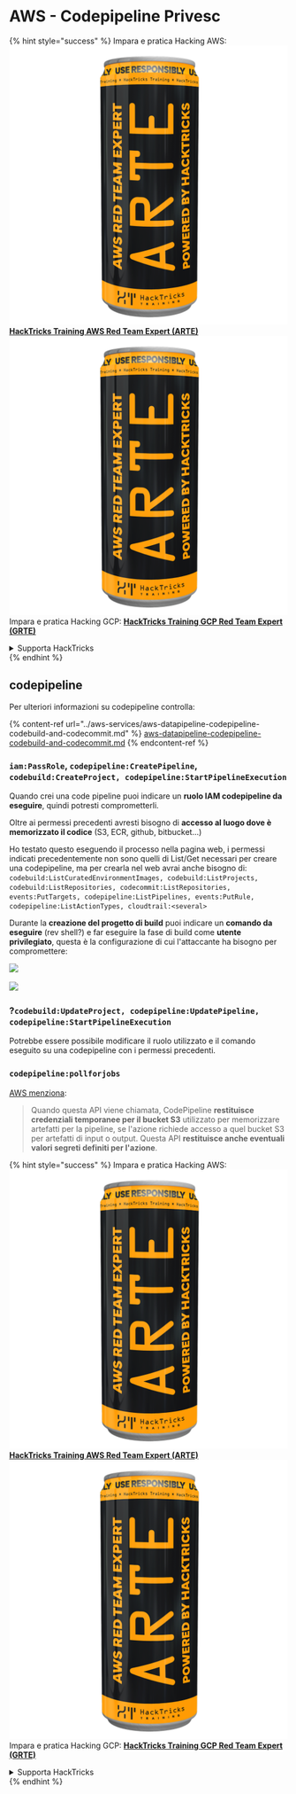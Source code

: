 # AWS - Codepipeline Privesc

{% hint style="success" %}
Impara e pratica Hacking AWS:<img src="../../../.gitbook/assets/image (1) (1) (1).png" alt="" data-size="line">[**HackTricks Training AWS Red Team Expert (ARTE)**](https://training.hacktricks.xyz/courses/arte)<img src="../../../.gitbook/assets/image (1) (1) (1).png" alt="" data-size="line">\
Impara e pratica Hacking GCP: <img src="../../../.gitbook/assets/image (2).png" alt="" data-size="line">[**HackTricks Training GCP Red Team Expert (GRTE)**<img src="../../../.gitbook/assets/image (2).png" alt="" data-size="line">](https://training.hacktricks.xyz/courses/grte)

<details>

<summary>Supporta HackTricks</summary>

* Controlla i [**piani di abbonamento**](https://github.com/sponsors/carlospolop)!
* **Unisciti al** 💬 [**gruppo Discord**](https://discord.gg/hRep4RUj7f) o al [**gruppo telegram**](https://t.me/peass) o **seguici** su **Twitter** 🐦 [**@hacktricks\_live**](https://twitter.com/hacktricks_live)**.**
* **Condividi trucchi di hacking inviando PR ai** [**HackTricks**](https://github.com/carlospolop/hacktricks) e [**HackTricks Cloud**](https://github.com/carlospolop/hacktricks-cloud) repos di github.

</details>
{% endhint %}

## codepipeline

Per ulteriori informazioni su codepipeline controlla:

{% content-ref url="../aws-services/aws-datapipeline-codepipeline-codebuild-and-codecommit.md" %}
[aws-datapipeline-codepipeline-codebuild-and-codecommit.md](../aws-services/aws-datapipeline-codepipeline-codebuild-and-codecommit.md)
{% endcontent-ref %}

### `iam:PassRole`, `codepipeline:CreatePipeline`, `codebuild:CreateProject, codepipeline:StartPipelineExecution`

Quando crei una code pipeline puoi indicare un **ruolo IAM codepipeline da eseguire**, quindi potresti comprometterli.

Oltre ai permessi precedenti avresti bisogno di **accesso al luogo dove è memorizzato il codice** (S3, ECR, github, bitbucket...)

Ho testato questo eseguendo il processo nella pagina web, i permessi indicati precedentemente non sono quelli di List/Get necessari per creare una codepipeline, ma per crearla nel web avrai anche bisogno di: `codebuild:ListCuratedEnvironmentImages, codebuild:ListProjects, codebuild:ListRepositories, codecommit:ListRepositories, events:PutTargets, codepipeline:ListPipelines, events:PutRule, codepipeline:ListActionTypes, cloudtrail:<several>`

Durante la **creazione del progetto di build** puoi indicare un **comando da eseguire** (rev shell?) e far eseguire la fase di build come **utente privilegiato**, questa è la configurazione di cui l'attaccante ha bisogno per compromettere:

![](<../../../.gitbook/assets/image (276).png>)

![](<../../../.gitbook/assets/image (181).png>)

### ?`codebuild:UpdateProject, codepipeline:UpdatePipeline, codepipeline:StartPipelineExecution`

Potrebbe essere possibile modificare il ruolo utilizzato e il comando eseguito su una codepipeline con i permessi precedenti.

### `codepipeline:pollforjobs`

[AWS menziona](https://docs.aws.amazon.com/codepipeline/latest/APIReference/API_PollForJobs.html):

> Quando questa API viene chiamata, CodePipeline **restituisce credenziali temporanee per il bucket S3** utilizzato per memorizzare artefatti per la pipeline, se l'azione richiede accesso a quel bucket S3 per artefatti di input o output. Questa API **restituisce anche eventuali valori segreti definiti per l'azione**.

{% hint style="success" %}
Impara e pratica Hacking AWS:<img src="../../../.gitbook/assets/image (1) (1) (1).png" alt="" data-size="line">[**HackTricks Training AWS Red Team Expert (ARTE)**](https://training.hacktricks.xyz/courses/arte)<img src="../../../.gitbook/assets/image (1) (1) (1).png" alt="" data-size="line">\
Impara e pratica Hacking GCP: <img src="../../../.gitbook/assets/image (2).png" alt="" data-size="line">[**HackTricks Training GCP Red Team Expert (GRTE)**<img src="../../../.gitbook/assets/image (2).png" alt="" data-size="line">](https://training.hacktricks.xyz/courses/grte)

<details>

<summary>Supporta HackTricks</summary>

* Controlla i [**piani di abbonamento**](https://github.com/sponsors/carlospolop)!
* **Unisciti al** 💬 [**gruppo Discord**](https://discord.gg/hRep4RUj7f) o al [**gruppo telegram**](https://t.me/peass) o **seguici** su **Twitter** 🐦 [**@hacktricks\_live**](https://twitter.com/hacktricks_live)**.**
* **Condividi trucchi di hacking inviando PR ai** [**HackTricks**](https://github.com/carlospolop/hacktricks) e [**HackTricks Cloud**](https://github.com/carlospolop/hacktricks-cloud) repos di github.

</details>
{% endhint %}
